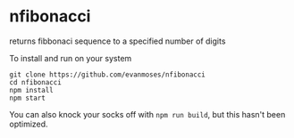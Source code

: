 # nfibonacci
returns fibbonaci sequence to a specified number of digits

To install and run on your system
```
git clone https://github.com/evanmoses/nfibonacci
cd nfibonacci
npm install
npm start
```
You can also knock your socks off with `npm run build`, but this hasn't been optimized.

